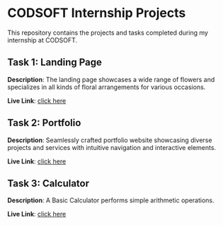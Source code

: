 # CODSOFT Internship Projects

This repository contains the projects and tasks completed during my internship at CODSOFT.

## Task 1: Landing Page

**Description**: The landing page showcases a wide range of flowers and specializes in all kinds of floral arrangements for various occasions.

**Live Link**: [click here](https://ranjith-m7.github.io/CODSOFT/Flower%20Shop/)

## Task 2: Portfolio

**Description**: Seamlessly crafted portfolio website showcasing diverse projects and services with intuitive navigation and interactive elements.

**Live Link**: [click here](https://ranjith-m7.github.io/CODSOFT/Portfolio/)

## Task 3: Calculator

**Description**: A Basic Calculator performs simple arithmetic operations. 

**Live Link**: [click here](https://ranjith-m7.github.io/CODSOFT/Calculator/)
